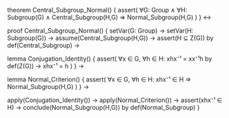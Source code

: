 theorem Central_Subgroup_Normal() {
  assert(
    ∀G: Group ∧ ∀H: Subgroup(G) ∧ Central_Subgroup(H,G) ⇒ Normal_Subgroup(H,G)
  )
} ↔

proof Central_Subgroup_Normal() {
  setVar(G: Group) →
  setVar(H: Subgroup(G)) →
  assume(Central_Subgroup(H,G)) →
  assert(H ⊆ Z(G)) by def(Central_Subgroup) →
  
  lemma Conjugation_Identity() {
    assert(
      ∀x ∈ G, ∀h ∈ H: 
      xhx⁻¹ = xx⁻¹h by def(Z(G)) →
      xhx⁻¹ = h
    )
  } →
  
  lemma Normal_Criterion() {
    assert(
      ∀x ∈ G, ∀h ∈ H:
      xhx⁻¹ ∈ H ⇒ Normal_Subgroup(H,G)
    )
  } →
  
  apply(Conjugation_Identity()) →
  apply(Normal_Criterion()) →
  assert(xhx⁻¹ ∈ H) →
  conclude(Normal_Subgroup(H,G)) by def(Normal_Subgroup)
}